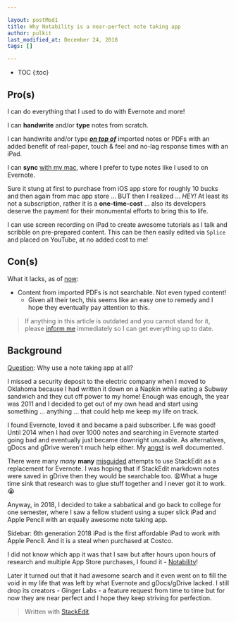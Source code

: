 ```yaml
---

layout: postMod1
title: Why Notability is a near-perfect note taking app
author: pulkit
last_modified_at: December 24, 2018
tags: []

---
```


* TOC
{:toc}

## Pro(s)

I can do everything that I used to do with Evernote and more!

I can **handwrite** and/or **type** notes from scratch.

I can handwrite and/or type ***<u>on top of</u>*** imported notes or PDFs with an added benefit of real-paper, touch & feel and no-lag response times with an iPad.

I can **sync** <u>with my mac</u>, where I prefer to type notes like I used to on Evernote.

Sure it stung at first to purchase from iOS app store for roughly 10 bucks and then again from mac app store ... BUT then I realized ... *HEY!* At least its not a subscription, rather it is a **one-time-cost** ... also its developers deserve the payment for their monumental efforts to bring this to life.</details>

I can use screen recording on iPad to create awesome tutorials as I talk and scribble on pre-prepared content. This can be then easily edited via `Splice` and placed on YouTube, at no added cost to me!

## Con(s)

What it lacks, as of <u>now</u>:
* Content from imported PDFs is not searchable. Not even typed content!
	* Given all their tech, this seems like an easy one to remedy and I hope they eventually pay attention to this.

> If anything in this article is outdated and you cannot stand for it, please [inform me](https://twitter.com/intent/tweet?screen_name=learnwell&ref_src=twsrc%5Etfw) immediately so I can get everything up to date.

## Background

<u>Question</u>: Why use a note taking app at all?

I missed a security deposit to the electric company when I moved to Oklahoma because I had written it down on a Napkin while eating a Subway sandwich and they cut off power to my home!  Enough was enough, the year was 2011 and I decided to get out of my own head and start using something ... anything ... that could help me keep my life on track.

I found Evernote, loved it and became a paid subscriber. Life was good! Until 2014 when I had over 1000 notes and searching in Evernote started going bad and eventually just became downright unusable. As alternatives, gDocs and gDrive weren't much help either. My [angst](https://medium.com/@learnwell/evernote-vs-google-docs-the-user-loses-49b5eca7c052) is well documented.

There were many *many* **many** <u>misguided</u> attempts to use StackEdit as a replacement for Evernote. I was hoping that if StackEdit markdown notes were saved in gDrive then they would be searchable too. 😩What a huge time sink that research was to glue stuff together and I never got it to work. 😭

Anyway, in 2018, I decided to take a sabbatical and go back to college for one semester, where I saw a fellow student using a super slick iPad and Apple Pencil with an equally awesome note taking app.

Sidebar: 6th generation 2018 iPad is the first affordable iPad to work with Apple Pencil. And it is a steal when purchased at Costco.

I did not know which app it was that I saw but after hours upon hours of research and multiple App Store purchases, I found it - [Notability](https://www.gingerlabs.com/)!

Later it turned out that it had awesome search and it even went on to fill the void in my life that was left by what Evernote and gDocs/gDrive lacked. I still drop its creators - Ginger Labs -  a feature request from time to time but for now they are near perfect and I hope they keep striving for perfection.

> Written with [StackEdit](https://stackedit.io/).
<!--stackedit_data:
eyJoaXN0b3J5IjpbLTExMjg2MjA0NzYsLTE3MTM4NzE0NTYsLT
E2MTk1NzMxODgsLTEyODc0ODk4NjAsLTE3OTYyMTc4NjNdfQ==
-->
